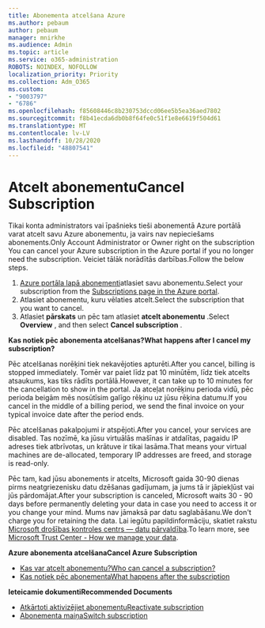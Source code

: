 ```yaml
---
title: Abonementa atcelšana Azure
ms.author: pebaum
author: pebaum
manager: mnirkhe
ms.audience: Admin
ms.topic: article
ms.service: o365-administration
ROBOTS: NOINDEX, NOFOLLOW
localization_priority: Priority
ms.collection: Adm_O365
ms.custom:
- "9003797"
- "6786"
ms.openlocfilehash: f85608446c8b230753dccd06ee5b5ea36aed7802
ms.sourcegitcommit: f8b41ecda6db0b8f64fe0c51f1e8e6619f504d61
ms.translationtype: MT
ms.contentlocale: lv-LV
ms.lasthandoff: 10/28/2020
ms.locfileid: "48807541"
---
```

# <a name="cancel-subscription"></a><span data-ttu-id="5629b-102">Atcelt abonementu</span><span class="sxs-lookup"><span data-stu-id="5629b-102">Cancel Subscription</span></span>

<span data-ttu-id="5629b-103">Tikai konta administrators vai īpašnieks tieši abonementā Azure portālā varat atcelt savu Azure abonementu, ja vairs nav nepieciešams abonements.</span><span class="sxs-lookup"><span data-stu-id="5629b-103">Only Account Administrator or Owner right on the subscription You can cancel your Azure subscription in the Azure portal if you no longer need the subscription.</span></span> <span data-ttu-id="5629b-104">Veiciet tālāk norādītās darbības.</span><span class="sxs-lookup"><span data-stu-id="5629b-104">Follow the below steps.</span></span>

1. <span data-ttu-id="5629b-105">[Azure portāla lapā abonementi](https://portal.azure.com/#blade/Microsoft_Azure_Billing/SubscriptionsBlade)atlasiet savu abonementu.</span><span class="sxs-lookup"><span data-stu-id="5629b-105">Select your subscription from the [Subscriptions page in the Azure portal](https://portal.azure.com/#blade/Microsoft_Azure_Billing/SubscriptionsBlade).</span></span>
2. <span data-ttu-id="5629b-106">Atlasiet abonementu, kuru vēlaties atcelt.</span><span class="sxs-lookup"><span data-stu-id="5629b-106">Select the subscription that you want to cancel.</span></span>
3. <span data-ttu-id="5629b-107">Atlasiet **pārskats** un pēc tam atlasiet **atcelt abonementu** .</span><span class="sxs-lookup"><span data-stu-id="5629b-107">Select **Overview** , and then select **Cancel subscription** .</span></span>

<span data-ttu-id="5629b-108">**Kas notiek pēc abonementa atcelšanas?**</span><span class="sxs-lookup"><span data-stu-id="5629b-108">**What happens after I cancel my subscription?**</span></span>

<span data-ttu-id="5629b-109">Pēc atcelšanas norēķini tiek nekavējoties apturēti.</span><span class="sxs-lookup"><span data-stu-id="5629b-109">After you cancel, billing is stopped immediately.</span></span> <span data-ttu-id="5629b-110">Tomēr var paiet līdz pat 10 minūtēm, līdz tiek atcelts atsaukums, kas tiks rādīts portālā.</span><span class="sxs-lookup"><span data-stu-id="5629b-110">However, it can take up to 10 minutes for the cancellation to show in the portal.</span></span> <span data-ttu-id="5629b-111">Ja atceļat norēķinu perioda vidū, pēc perioda beigām mēs nosūtīsim galīgo rēķinu uz jūsu rēķina datumu.</span><span class="sxs-lookup"><span data-stu-id="5629b-111">If you cancel in the middle of a billing period, we send the final invoice on your typical invoice date after the period ends.</span></span>

<span data-ttu-id="5629b-112">Pēc atcelšanas pakalpojumi ir atspējoti.</span><span class="sxs-lookup"><span data-stu-id="5629b-112">After you cancel, your services are disabled.</span></span> <span data-ttu-id="5629b-113">Tas nozīmē, ka jūsu virtuālās mašīnas ir atdalītas, pagaidu IP adreses tiek atbrīvotas, un krātuve ir tikai lasāma.</span><span class="sxs-lookup"><span data-stu-id="5629b-113">That means your virtual machines are de-allocated, temporary IP addresses are freed, and storage is read-only.</span></span>

<span data-ttu-id="5629b-114">Pēc tam, kad jūsu abonements ir atcelts, Microsoft gaida 30-90 dienas pirms neatgriezenisku datu dzēšanas gadījumam, ja jums tā ir jāpiekļūst vai jūs pārdomājat.</span><span class="sxs-lookup"><span data-stu-id="5629b-114">After your subscription is canceled, Microsoft waits 30 - 90 days before permanently deleting your data in case you need to access it or you change your mind.</span></span> <span data-ttu-id="5629b-115">Mums nav jāmaksā par datu saglabāšanu.</span><span class="sxs-lookup"><span data-stu-id="5629b-115">We don't charge you for retaining the data.</span></span> <span data-ttu-id="5629b-116">Lai iegūtu papildinformāciju, skatiet rakstu [Microsoft drošības kontroles centrs — datu pārvaldība](https://go.microsoft.com/fwLink/p/?LinkID=822930&clcid=0x409).</span><span class="sxs-lookup"><span data-stu-id="5629b-116">To learn more, see [Microsoft Trust Center - How we manage your data](https://go.microsoft.com/fwLink/p/?LinkID=822930&clcid=0x409).</span></span>

<span data-ttu-id="5629b-117">**Azure abonementa atcelšana**</span><span class="sxs-lookup"><span data-stu-id="5629b-117">**Cancel Azure Subscription**</span></span>

- [<span data-ttu-id="5629b-118">Kas var atcelt abonementu?</span><span class="sxs-lookup"><span data-stu-id="5629b-118">Who can cancel a subscription?</span></span>](https://docs.microsoft.com/azure/billing/billing-how-to-cancel-azure-subscription?WT.mc_id=Portal-Microsoft_Azure_Support#who-can-cancel-a-subscription)
- [<span data-ttu-id="5629b-119">Kas notiek pēc abonementa</span><span class="sxs-lookup"><span data-stu-id="5629b-119">What happens after the subscription</span></span>](https://docs.microsoft.com/azure/billing/billing-how-to-cancel-azure-subscription?WT.mc_id=Portal-Microsoft_Azure_Support#what-happens-after-i-cancel-my-subscription)

<span data-ttu-id="5629b-120">**Ieteicamie dokumenti**</span><span class="sxs-lookup"><span data-stu-id="5629b-120">**Recommended Documents**</span></span>

- [<span data-ttu-id="5629b-121">Atkārtoti aktivizējiet abonementu</span><span class="sxs-lookup"><span data-stu-id="5629b-121">Reactivate subscription</span></span>](https://docs.microsoft.com/azure/billing/billing-how-to-cancel-azure-subscription?WT.mc_id=Portal-Microsoft_Azure_Support#reactivate-subscription)
- [<span data-ttu-id="5629b-122">Abonementa maiņa</span><span class="sxs-lookup"><span data-stu-id="5629b-122">Switch subscription</span></span>](https://docs.microsoft.com/azure/billing/billing-how-to-switch-azure-offer?WT.mc_id=Portal-Microsoft_Azure_Support)